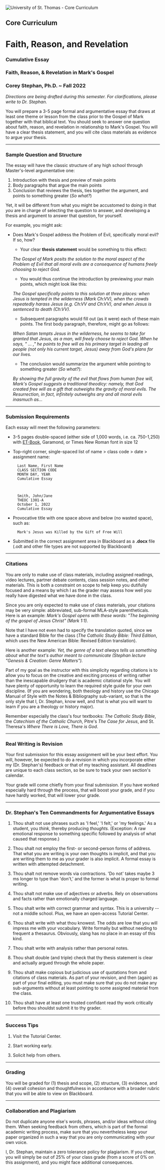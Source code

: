 ![University of St. Thomas - Core Curriculum](https://raw.githubusercontent.com/historical-theology/stthomas/main/ustlogo.jpg)
## Core Curriculum

# Faith, Reason, and Revelation

### Cumulative Essay
### Faith, Reason, & Revelation in Mark's Gospel

### Corey Stephan, Ph.D. ~ Fall 2022

*Directions are being drafted during this semester. For clarifications, please write to Dr. Stephan.*

You will prepare a 3-5 page formal and argumentative essay that draws at least one theme or lesson from the class prior to the Gospel of Mark together with that biblical text. You should seek to answer one question about faith, reason, and revelation in relationship to Mark's Gospel. You will have a clear thesis statement, and you will cite class materials as evidence to argue your thesis.



***


### Sample Question and Structure

The essay will have the classic structure of any high school through Master's-level argumentative one:

1. Introduction with thesis and preview of main points
2. Body paragraphs that argue the main points
3. Conclusion that reviews the thesis, ties together the argument, and points to something greater (*So what?*)

Yet, it will be different from what you might be accustomed to doing in that *you* are in charge of selecting the question to answer, and developing a thesis and argument to answer that question, for yourself.

For example, you might ask:

* Does Mark's Gospel address the Problem of Evil, specifically moral evil? If so, how? 

	* Your clear **thesis statement** would be something to this effect: 
	
		
	*The Gospel of Mark posits the solution to the moral aspect of the Problem of Evil that all moral evils are a consequence of humans freely choosing to reject God.*
			
	* You would thus continue the introduction by previewing your main points, which might look like this:
	
	
	*The Gospel specifically points to this solution at three places: when Jesus is tempted in the wilderness (Mark Ch:VV), when the crowds repeatedly harass Jesus (e.g. Ch:VV and Ch:VV), and when Jesus is sentenced to death (Ch:VV).*
			
	* Subsequent paragraphs would fill out (as it were) each of these main points. The first body paragraph, therefore, might go as follows:
	
	*When Satan tempts Jesus in the wilderness, he seems to take for granted that Jesus, as a man, will freely choose to reject God. When he says, " ... ," he points to free will as his primary target in leading all people (not only his current target, Jesus) away from God's plans for our lives.*
			
	* The conclusion would summarize the argument while pointing to something greater (*So what?*):
	
	*By showing the full gravity of the evil that flows from human free will, Mark's Gospel suggests a traditional theodicy: namely, that God created free will as a gift that outweighs the gravity of moral evils. The Resurrection, in fact, infinitely outweighs any and all moral evils inasmuch as...*


***


### Submission Requirements

Each essay will meet the following parameters:

* 3-5 pages double-spaced (either side of 1,000 words, i.e. ca. 750-1,250) with [ET-Book](https://edwardtufte.github.io/et-book/), Garamond, or Times New Roman font in size 12

* Top-right corner, single-spaced list of name > class code > date > assignment name:


		Last Name, First Name
		CLASS SECTION CODE
		MONTH DAY, YEAR
		Cumulative Essay



		Smith, John/Jane
		THEOC 1301-A
		October 1, 2022
		Cumulative Essay
		
* Provocative title with one space above and below (no wasted space), such as:

		Mark's Jesus was Killed by the Gift of Free Will

* Submitted in the correct assignment area in Blackboard as a **.docx** file (.odt and other file types are not supported by Blackboard)


***

### Citations

You are only to make use of class materials, including assigned readings, video lectures, partner debate contents, class session notes, and other materials. This is both a constraint on scope to help keep you dutifully focused and a means by which I as the grader may assess how well you really have digested what we have done in the class.

Since you are only expected to make use of class materials, your citations may be very simple: abbreviated, sub-formal MLA-style parentheticals. Here is an example:
	*Mark's Gospel opens with these words: "The beginning of the gospel of Jesus Christ" (Mark 1:1).*
		
Note that I have not even had to specify the translation quoted, since we have a standard Bible for the class (*The Catholic Study Bible: Third Edition*, which uses the New American Bible: Revised Edition translation). 

Here is another example:
	*Yet, the genre of a text always tells us something about what the text's author meant to communicate (Stephan lecture "Genesis & Creation: Genre Matters").*

Part of my goal as the instructor with this simplicity regarding citations is to allow you to focus on the creative and exciting process of writing rather than the inescapable drudgery that is academic citational style. You will have plenty of opportunity to learn the required style guide for your own discipline. (If you are wondering, both theology and history use the Chicago Manual of Style with the Notes & Bibliography sub-variant, so that is the only style that I, Dr. Stephan, know well, and that is what you will want to learn if you are a theology or history major). 

Remember especially the class's four textbooks: *The Catholic Study Bible*, the *Catechism of the Catholic Church*, Pitre's *The Case for Jesus*, and St. Theresa's *Where There is Love, There is God*.
		

***

### Real Writing is Revision


Your first submission for this essay assignment will be your best effort. You will, however, be expected to do a revision in which you incorporate either my (Dr. Stephan's) feedback or that of my teaching assistant. All deadlines are unique to each class section, so be sure to track your own section's calendar. 

Your grade will come chiefly from your final submission. If you have worked especially hard through the process, that will boost your grade, and if you have hardly worked, that will lower your grade.


***

### Dr. Stephan's Ten Commandments for Argumentative Essays


1. Thou shalt not use phrases such as 'I feel,' 'I felt,' or 'my feelings.' As a student, you *think*, thereby producing *thoughts.* (Exception: A raw emotional response to something specific followed by analysis of what caused that response.)

2. Thou shalt not employ the first- or second-person forms of address. That what you are writing is your own thoughts is implicit, and that you are writing them to me as your grader is also implicit. A formal essay is written with attempted detachment.

3. Thou shalt not remove words via contractions. 'Do not' takes maybe 3 ms longer to type than 'don't,' and the former is what is proper to formal writing.

4. Thou shalt not make use of adjectives or adverbs. Rely on observations and facts rather than emotionally charged language.

5. Thou shalt write with correct grammar and syntax. This is a university -- not a middle school. Plus, we have an open-access Tutorial Center.

6. Thou shalt write with what thou knowest. The odds are low that you will impress me with your vocabulary. Write formally but without needing to frequent a thesaurus. Obviously, slang has no place in an essay of this kind.

7. Thou shalt write with analysis rather than personal notes.

8. Thou shalt double (and triple) check that thy thesis statement is clear and actually argued through the whole paper.

9. Thou shalt make copious but judicious use of quotations from and citations of class materials. As part of your revision, and then (again) as part of your final editing, you must make sure that you do not make any sub-arguments without at least pointing to some assigned material from the class.

10. Thou shalt have at least one trusted confidant read thy work critically before thou shouldst submit it to thy grader.


***

### Success Tips

1. Visit the Tutorial Center.

2. Start working early.

3. Solicit help from others.

***

### Grading

You will be graded for (1) thesis and scope, (2) structure, (3) evidence, and (4) overall cohesion and thoughtfulness in accordance with a broader rubric that you will be able to view on Blackboard.

***

### Collaboration and Plagiarism

Do not duplicate anyone else's words, phrases, and/or ideas without citing them. When seeking feedback from others, which is part of the formal academic writing process, make sure that you nevertheless keep your paper organized in such a way that you are only communicating with your own voice.

I, Dr. Stephan, maintain a zero tolerance policy for plagiarism. If you cheat, you will simply be out of 25% of your class grade (from a score of 0% on this assignment), and you might face additional consequences.
